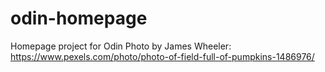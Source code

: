 # odin-homepage
Homepage project for Odin
Photo by James Wheeler: https://www.pexels.com/photo/photo-of-field-full-of-pumpkins-1486976/
